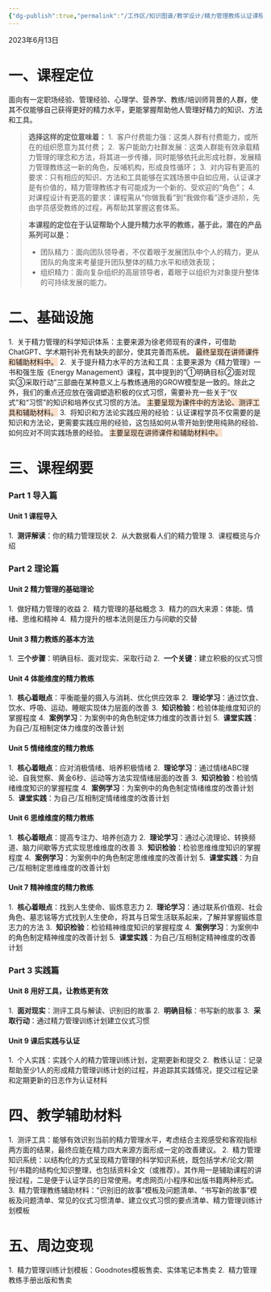 ```yaml
---
{"dg-publish":true,"permalink":"/工作区/知识图谱/教学设计/精力管理教练认证课程策划及大纲/","dgPassFrontmatter":true,"noteIcon":"","created":"","updated":""}
---
```


2023年6月13日
# 一、课程定位
面向有一定职场经验、管理经验、心理学、营养学、教练/培训师背景的人群，使其不仅能够自己获得更好的精力水平，更能掌握帮助他人管理好精力的知识、方法和工具。
>**选择这样的定位意味着：**
>1.  客户付费能力强：这类人群有付费能力，或所在的组织愿意为其付费；
>2.  客户能助力社群发展：这类人群能有效承载精力管理的理念和方法，将其进一步传播，同时能够依托此形成社群，发展精力管理教练这一新的角色，反哺机构，形成良性循环；
>3.  对内容有更高的要求：只有相应的知识、方法和工具能够在实践场景中自如应用，认证课才是有价值的，精力管理教练才有可能成为一个新的、受欢迎的“角色”；
>4.  对课程设计有更高的要求：课程需从“你做我看”到“我做你看”逐步进阶，先由学员感受教练的过程，再帮助其掌握这套体系。

>**本课程的定位在于认证帮助个人提升精力水平的教练，基于此，潜在的产品系列可以是：**
>- 团队精力：面向团队领导者，不仅着眼于发展团队中个人的精力，更从团队的角度来考量提升团队整体的精力水平和绩效表现；
>- 组织精力：面向复杂组织的高层领导者，着眼于以组织为对象提升整体的可持续发展的能力。

# 二、基础设施
1.  关于精力管理的科学知识体系：主要来源为徐老师现有的课件，可借助ChatGPT、学术期刊补充有缺失的部分，使其完善而系统。
<span style="background:rgba(240, 107, 5, 0.2)">最终呈现在讲师课件和辅助材料中。</span>
2.  关于提升精力水平的方法和工具：主要来源为《精力管理》一书和强生版《Energy Management》课程，其中提到的“①明确目标②面对现实③采取行动”三部曲在某种意义上与教练通用的GROW模型是一致的。除此之外，我们的重点还应放在强调塑造积极的仪式习惯，需要补充一些关于“仪式”和“习惯”的知识和培养仪式习惯的方法。
<span style="background:rgba(240, 107, 5, 0.2)">主要呈现为课件中的方法论、测评工具和辅助材料。</span>
3.  将知识和方法论实践应用的经验：认证课程学员不仅需要的是知识和方法论，更需要实践应用的经验，这包括如何从零开始到使用纯熟的经验、如何应对不同实践场景的经验。
<span style="background:rgba(240, 107, 5, 0.2)">主要呈现在讲师课件和辅助材料中。</span> 

# 三、课程纲要
### Part 1 导入篇
#### Unit 1 课程导入
1.  **测评解读**：你的精力管理现状
2.  从大数据看人们的精力管理
3.  课程概览与介绍

### Part 2 理论篇
#### Unit 2 精力管理的基础理论
1.  做好精力管理的收益
2.  精力管理的基础概念
3.  精力的四大来源：体能、情绪、思维和精神
4.  精力提升的根本法则是压力与间歇的交替

#### Unit 3 精力教练的基本方法
1.  **三个步骤**：明确目标、面对现实、采取行动
2.  **一个关键**：建立积极的仪式习惯

#### Unit 4 体能维度的精力教练
1.  **核心着眼点**：平衡能量的摄入与消耗、优化供应效率
2.  **理论学习**：通过饮食、饮水、呼吸、运动、睡眠实现体力层面的改善
3.  **知识检验**：检验体能维度知识的掌握程度
4.  **案例学习**：为案例中的角色制定体力维度的改善计划
5.  **课堂实践**：为自己/互相制定体力维度的改善计划

#### Unit 5 情绪维度的精力教练
1.  **核心着眼点**：应对消极情绪、培养积极情绪
2.  **理论学习**：通过情绪ABC理论、自我觉察、黄金6秒、运动等方法实现情绪层面的改善
3.  **知识检验**：检验情绪维度知识的掌握程度
4.  **案例学习**：为案例中的角色制定情绪维度的改善计划
5.  **课堂实践**：为自己/互相制定情绪维度的改善计划

#### Unit 6 思维维度的精力教练
1.  **核心着眼点**：提高专注力、培养创造力
2.  **理论学习**：通过心流理论、转换频道、脑力间歇等方式实现思维维度的改善
3.  **知识检验**：检验思维维度知识的掌握程度
4.  **案例学习**：为案例中的角色制定思维维度的改善计划
5.  **课堂实践**：为自己/互相制定思维维度的改善计划

#### Unit 7 精神维度的精力教练
1.  **核心着眼点**：找到人生使命、锻炼意志力
2.  **理论学习**：通过联系价值观、社会角色、墓志铭等方式找到人生使命，将其与日常生活联系起来，了解并掌握锻炼意志力的方法
3.  **知识检验**：检验精神维度知识的掌握程度
4.  **案例学习**：为案例中的角色制定精神维度的改善计划
5.  **课堂实践**：为自己/互相制定精神维度的改善计划

### Part 3 实践篇
#### Unit 8 用好工具，让教练更有效
1.  **面对现实**：测评工具与解读、识别旧的故事
2.  **明确目标**：书写新的故事
3.  **采取行动**：通过精力管理训练计划建立仪式习惯

#### Unit 9 课后实践与认证
1.  个人实践：实践个人的精力管理训练计划，定期更新和提交
2.  教练认证：记录帮助至少1人的形成精力管理训练计划的过程，并追踪其实践情况，提交过程记录和定期更新的日志作为认证材料

# 四、教学辅助材料
1.  测评工具：能够有效识别当前的精力管理水平，考虑结合主观感受和客观指标两方面的结果，最终应能在精力四大来源方面形成一定的改善建议。
2.  精力管理知识系统：以结构化的方式呈现精力管理的科学知识系统，既包括学术/论文/期刊/书籍的结构化知识整理，也包括资料全文（或推荐）。其作用一是辅助课程的讲授过程，二是便于认证学员的日常使用。考虑网页/小程序和出版书籍两种形式。
3.  精力管理教练辅助材料：“识别旧的故事”模板及问题清单、“书写新的故事”模板及问题清单、常见的仪式习惯清单、建立仪式习惯的要点清单、精力管理训练计划模板

# 五、周边变现
1.  精力管理训练计划模板：Goodnotes模板售卖、实体笔记本售卖
2.  精力管理教练手册出版和售卖